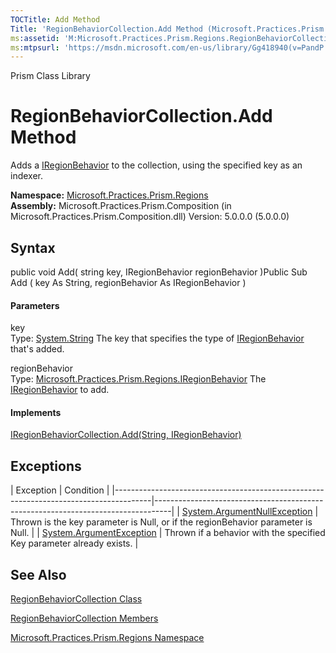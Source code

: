 ```yaml
---
TOCTitle: Add Method
Title: 'RegionBehaviorCollection.Add Method (Microsoft.Practices.Prism.Regions)'
ms:assetid: 'M:Microsoft.Practices.Prism.Regions.RegionBehaviorCollection.Add(System.String,Microsoft.Practices.Prism.Regions.IRegionBehavior)'
ms:mtpsurl: 'https://msdn.microsoft.com/en-us/library/Gg418940(v=PandP.50)'
---
```


Prism Class Library

RegionBehaviorCollection.Add Method
=======================================

Adds a [IRegionBehavior](https://msdn.microsoft.com/t:microsoft.practices.prism.regions.iregionbehavior) to the collection, using the specified key as an indexer.

**Namespace:** [Microsoft.Practices.Prism.Regions](https://msdn.microsoft.com/n:microsoft.practices.prism.regions)
**Assembly:** Microsoft.Practices.Prism.Composition (in Microsoft.Practices.Prism.Composition.dll) Version: 5.0.0.0 (5.0.0.0)

## Syntax


<span id="syntaxToggle"></span>public void Add( string key, IRegionBehavior regionBehavior )Public Sub Add ( key As String, regionBehavior As IRegionBehavior )
#### Parameters

key  
Type: [System.String](http://msdn2.microsoft.com/en-us/library/s1wwdcbf)
The key that specifies the type of [IRegionBehavior](https://msdn.microsoft.com/t:microsoft.practices.prism.regions.iregionbehavior) that's added.

regionBehavior  
Type: [Microsoft.Practices.Prism.Regions.IRegionBehavior](https://msdn.microsoft.com/t:microsoft.practices.prism.regions.iregionbehavior)
The [IRegionBehavior](https://msdn.microsoft.com/t:microsoft.practices.prism.regions.iregionbehavior) to add.

#### Implements

[IRegionBehaviorCollection.Add(String, IRegionBehavior)](https://msdn.microsoft.com/m:microsoft.practices.prism.regions.iregionbehaviorcollection.add(system.string%2cmicrosoft.practices.prism.regions.iregionbehavior))

Exceptions
----------

<span id="exceptionsToggle"></span>
| Exception                                                                             | Condition                                                                        |
|---------------------------------------------------------------------------------------|----------------------------------------------------------------------------------|
| [System.ArgumentNullException](http://msdn2.microsoft.com/en-us/library/27426hcy) | Thrown is the key parameter is Null, or if the regionBehavior parameter is Null. |
| [System.ArgumentException](http://msdn2.microsoft.com/en-us/library/3w1b3114)     | Thrown if a behavior with the specified Key parameter already exists.            |

See Also
--------


[RegionBehaviorCollection Class](https://msdn.microsoft.com/t:microsoft.practices.prism.regions.regionbehaviorcollection)

[RegionBehaviorCollection Members](https://msdn.microsoft.com/allmembers.t:microsoft.practices.prism.regions.regionbehaviorcollection)

[Microsoft.Practices.Prism.Regions Namespace](https://msdn.microsoft.com/n:microsoft.practices.prism.regions)
